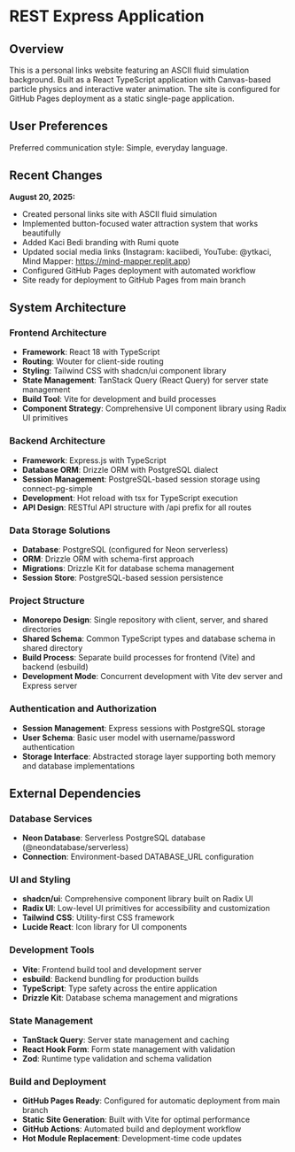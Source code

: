# REST Express Application

## Overview

This is a personal links website featuring an ASCII fluid simulation background. Built as a React TypeScript application with Canvas-based particle physics and interactive water animation. The site is configured for GitHub Pages deployment as a static single-page application.

## User Preferences

Preferred communication style: Simple, everyday language.

## Recent Changes

**August 20, 2025:**
- Created personal links site with ASCII fluid simulation
- Implemented button-focused water attraction system that works beautifully
- Added Kaci Bedi branding with Rumi quote
- Updated social media links (Instagram: kaciibedi, YouTube: @ytkaci, Mind Mapper: https://mind-mapper.replit.app)
- Configured GitHub Pages deployment with automated workflow
- Site ready for deployment to GitHub Pages from main branch

## System Architecture

### Frontend Architecture
- **Framework**: React 18 with TypeScript
- **Routing**: Wouter for client-side routing
- **Styling**: Tailwind CSS with shadcn/ui component library
- **State Management**: TanStack Query (React Query) for server state management
- **Build Tool**: Vite for development and build processes
- **Component Strategy**: Comprehensive UI component library using Radix UI primitives

### Backend Architecture
- **Framework**: Express.js with TypeScript
- **Database ORM**: Drizzle ORM with PostgreSQL dialect
- **Session Management**: PostgreSQL-based session storage using connect-pg-simple
- **Development**: Hot reload with tsx for TypeScript execution
- **API Design**: RESTful API structure with /api prefix for all routes

### Data Storage Solutions
- **Database**: PostgreSQL (configured for Neon serverless)
- **ORM**: Drizzle ORM with schema-first approach
- **Migrations**: Drizzle Kit for database schema management
- **Session Store**: PostgreSQL-based session persistence

### Project Structure
- **Monorepo Design**: Single repository with client, server, and shared directories
- **Shared Schema**: Common TypeScript types and database schema in shared directory
- **Build Process**: Separate build processes for frontend (Vite) and backend (esbuild)
- **Development Mode**: Concurrent development with Vite dev server and Express server

### Authentication and Authorization
- **Session Management**: Express sessions with PostgreSQL storage
- **User Schema**: Basic user model with username/password authentication
- **Storage Interface**: Abstracted storage layer supporting both memory and database implementations

## External Dependencies

### Database Services
- **Neon Database**: Serverless PostgreSQL database (@neondatabase/serverless)
- **Connection**: Environment-based DATABASE_URL configuration

### UI and Styling
- **shadcn/ui**: Comprehensive component library built on Radix UI
- **Radix UI**: Low-level UI primitives for accessibility and customization
- **Tailwind CSS**: Utility-first CSS framework
- **Lucide React**: Icon library for UI components

### Development Tools
- **Vite**: Frontend build tool and development server
- **esbuild**: Backend bundling for production builds
- **TypeScript**: Type safety across the entire application
- **Drizzle Kit**: Database schema management and migrations

### State Management
- **TanStack Query**: Server state management and caching
- **React Hook Form**: Form state management with validation
- **Zod**: Runtime type validation and schema validation

### Build and Deployment
- **GitHub Pages Ready**: Configured for automatic deployment from main branch
- **Static Site Generation**: Built with Vite for optimal performance
- **GitHub Actions**: Automated build and deployment workflow
- **Hot Module Replacement**: Development-time code updates